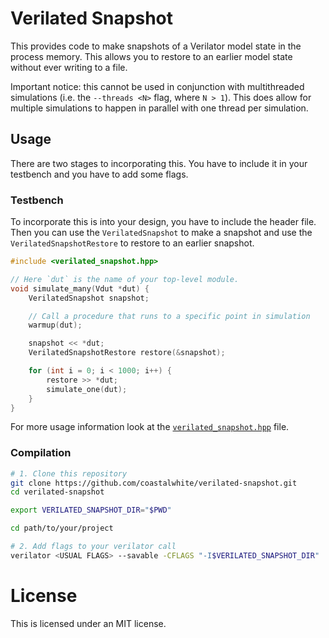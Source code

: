 # Verilated Snapshot

This provides code to make snapshots of a Verilator model state in the process
memory. This allows you to restore to an earlier model state without ever
writing to a file.

Important notice: this cannot be used in conjunction with multithreaded
simulations (i.e. the `--threads <N>` flag, where `N > 1`). This does allow for
multiple simulations to happen in parallel with one thread per simulation.

## Usage

There are two stages to incorporating this. You have to include it in your
testbench and you have to add some flags.

### Testbench

To incorporate this is into your design, you have to include the header file.
Then you can use the `VerilatedSnapshot` to make a snapshot and use the
`VerilatedSnapshotRestore` to restore to an earlier snapshot.

```cpp
#include <verilated_snapshot.hpp>

// Here `dut` is the name of your top-level module.
void simulate_many(Vdut *dut) {
    VerilatedSnapshot snapshot;

    // Call a procedure that runs to a specific point in simulation
    warmup(dut);

    snapshot << *dut;
    VerilatedSnapshotRestore restore(&snapshot);

    for (int i = 0; i < 1000; i++) {
        restore >> *dut;
        simulate_one(dut);
    }
}
```

For more usage information look at the
[`verilated_snapshot.hpp`](./verilated_snapshot.hpp) file.

### Compilation

```bash
# 1. Clone this repository
git clone https://github.com/coastalwhite/verilated-snapshot.git
cd verilated-snapshot

export VERILATED_SNAPSHOT_DIR="$PWD"

cd path/to/your/project

# 2. Add flags to your verilator call
verilator <USUAL FLAGS> --savable -CFLAGS "-I$VERILATED_SNAPSHOT_DIR"
```

# License

This is licensed under an MIT license.